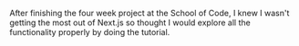 After finishing the four week project at the School of Code, I knew I wasn't getting the most out of Next.js so thought I would explore all the functionality properly by doing the tutorial. 
